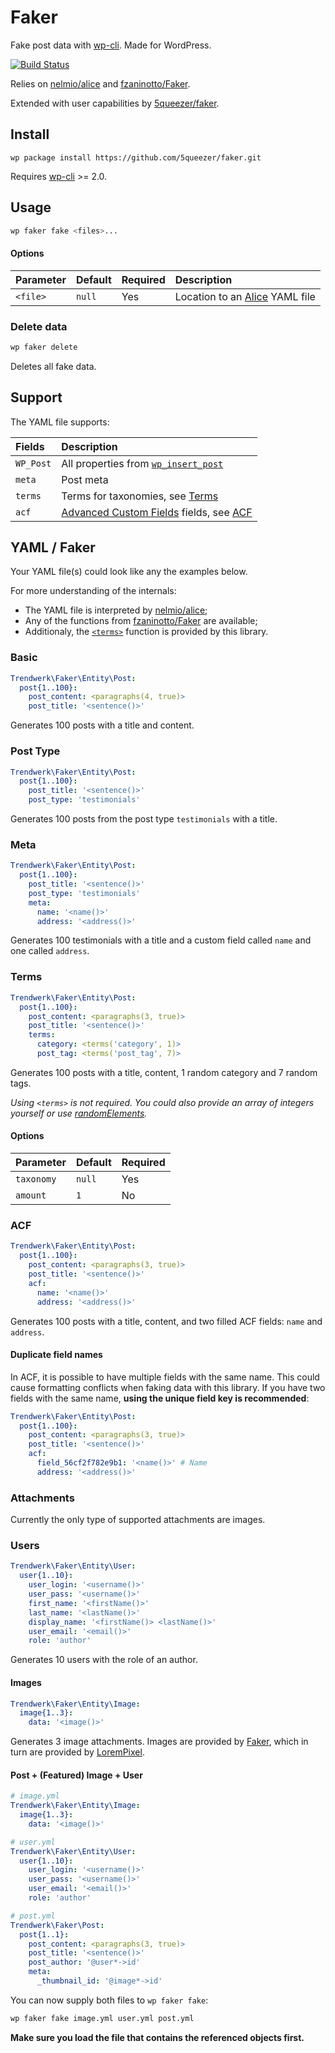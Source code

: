 # Faker
Fake post data with [wp-cli](https://github.com/wp-cli/wp-cli). Made for WordPress.

[![Build Status](https://travis-ci.org/trendwerk/faker.svg?branch=master)](https://travis-ci.org/trendwerk/faker)

Relies on [nelmio/alice](https://github.com/nelmio/alice) and [fzaninotto/Faker](https://github.com/fzaninotto/Faker).

Extended with user capabilities by [5queezer/faker](https://github.com/5queezer/faker).

## Install
```
wp package install https://github.com/5queezer/faker.git
```

Requires [wp-cli](https://github.com/wp-cli/wp-cli) >= 2.0.

## Usage
```sh
wp faker fake <files>...
```

#### Options
| Parameter | Default | Required | Description |
| :--- | :--- | :--- | :--- |
| `<file>` | `null` | Yes | Location to an [Alice](https://github.com/nelmio/alice) YAML file

### Delete data
```sh
wp faker delete
```

Deletes all fake data.

## Support
The YAML file supports:

| Fields | Description |
| :--- | :--- |
| `WP_Post` | All properties from [`wp_insert_post`](https://developer.wordpress.org/reference/functions/wp_insert_post/)
| `meta` | Post meta
| `terms` | Terms for taxonomies, see [Terms](https://github.com/trendwerk/faker#terms)
| `acf` | [Advanced Custom Fields](https://www.advancedcustomfields.com/) fields, see [ACF](https://github.com/trendwerk/faker#acf)

## YAML / Faker
Your YAML file(s) could look like any the examples below. 

For more understanding of the internals:
- The YAML file is interpreted by [nelmio/alice](https://github.com/nelmio/alice);
- Any of the functions from [fzaninotto/Faker](https://github.com/fzaninotto/Faker) are available;
- Additionaly, the [`<terms>`](https://github.com/trendwerk/faker#terms) function is provided by this library.

### Basic
```yaml
Trendwerk\Faker\Entity\Post:
  post{1..100}:
    post_content: <paragraphs(4, true)>
    post_title: '<sentence()>'
```

Generates 100 posts with a title and content.

### Post Type
```yaml
Trendwerk\Faker\Entity\Post:
  post{1..100}:
    post_title: '<sentence()>'
    post_type: 'testimonials'
```

Generates 100 posts from the post type `testimonials` with a title.

### Meta
```yaml
Trendwerk\Faker\Entity\Post:
  post{1..100}:
    post_title: '<sentence()>'
    post_type: 'testimonials'
    meta:
      name: '<name()>'
      address: '<address()>'
```

Generates 100 testimonials with a title and a custom field called `name` and one called `address`.

### Terms
```yaml
Trendwerk\Faker\Entity\Post:
  post{1..100}:
    post_content: <paragraphs(3, true)>
    post_title: '<sentence()>'
    terms:
      category: <terms('category', 1)>
      post_tag: <terms('post_tag', 7)>
```

Generates 100 posts with a title, content, 1 random category and 7 random tags.

_Using `<terms>` is not required. You could also provide an array of integers yourself or use [randomElements](https://github.com/fzaninotto/Faker#fakerproviderbase)._

#### Options

| Parameter | Default | Required
| :--- | :--- | :--- |
| `taxonomy` | `null` | Yes
| `amount` | `1` | No

### ACF
```yaml
Trendwerk\Faker\Entity\Post:
  post{1..100}:
    post_content: <paragraphs(3, true)>
    post_title: '<sentence()>'
    acf:
      name: '<name()>'
      address: '<address()>'
```

Generates 100 posts with a title, content, and two filled ACF fields: `name` and `address`.

#### Duplicate field names
In ACF, it is possible to have multiple fields with the same name. This could cause formatting conflicts when faking data with this library. If you have two fields with the same name, **using the unique field key is recommended**:

```yaml
Trendwerk\Faker\Entity\Post:
  post{1..100}:
    post_content: <paragraphs(3, true)>
    post_title: '<sentence()>'
    acf:
      field_56cf2f782e9b1: '<name()>' # Name
      address: '<address()>'
```


### Attachments

Currently the only type of supported attachments are images.

### Users

```yaml
Trendwerk\Faker\Entity\User:
  user{1..10}:
    user_login: '<username()>'
    user_pass: '<username()>'
    first_name: '<firstName()>'
    last_name: '<lastName()>'
    display_name: '<firstName()> <lastName()>'
    user_email: '<email()>'
    role: 'author'
```

Generates 10 users with the role of an author.

#### Images
```yaml
Trendwerk\Faker\Entity\Image:
  image{1..3}:
    data: '<image()>'
```

Generates 3 image attachments. Images are provided by [Faker](https://github.com/fzaninotto/Faker#fakerproviderimage), which in turn are provided by [LoremPixel](http://lorempixel.com/).

#### Post + (Featured) Image + User
```yaml
# image.yml
Trendwerk\Faker\Entity\Image:
  image{1..3}:
    data: '<image()>'
```

```yaml
# user.yml
Trendwerk\Faker\Entity\User:
  user{1..10}:
    user_login: '<username()>'
    user_pass: '<username()>'
    user_email: '<email()>'
    role: 'author'
```

```yaml
# post.yml
Trendwerk\Faker\Post:
  post{1..1}:
    post_content: <paragraphs(3, true)>
    post_title: '<sentence()>'
    post_author: '@user*->id'
    meta:
      _thumbnail_id: '@image*->id'
```

You can now supply both files to `wp faker fake`:

```sh
wp faker fake image.yml user.yml post.yml
```

**Make sure you load the file that contains the referenced objects first.**
